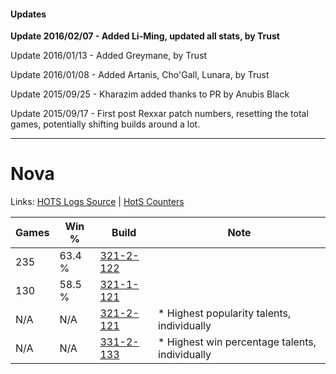 #### Updates
**Update 2016/02/07 - Added Li-Ming, updated all stats, by Trust**

Update 2016/01/13 - Added Greymane, by Trust

Update 2016/01/08 - Added Artanis, Cho'Gall, Lunara, by Trust

Update 2015/09/25 - Kharazim added thanks to PR by Anubis Black

Update 2015/09/17 - First post Rexxar patch numbers, resetting the total games, potentially shifting builds around a lot.

***

# Nova

Links: [HOTS Logs Source](https://www.hotslogs.com/Sitewide/HeroDetails?Hero=Nova) | [HotS Counters](http://hotscounters.com/#/hero/Nova)

Games  | Win %  | Build     | Note
-----  | -----  | -----     | ----
235    | 63.4 % | [321-2-122](http://www.heroesfire.com/hots/talent-calculator/nova#oPdQ) | 
130    | 58.5 % | [321-1-121](http://www.heroesfire.com/hots/talent-calculator/nova#oPNn) | 
N/A    | N/A    | [321-2-121](http://www.heroesfire.com/hots/talent-calculator/nova#oPdP) | * Highest popularity talents, individually
N/A    | N/A    | [331-2-133](http://www.heroesfire.com/hots/talent-calculator/nova#oo25) | * Highest win percentage talents, individually
